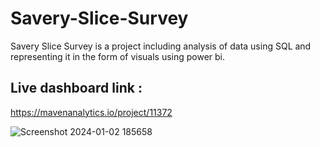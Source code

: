 # Savery-Slice-Survey
Savery Slice Survey is a project including analysis of data using SQL and representing it in the form of visuals using power bi.

## Live dashboard link :

https://mavenanalytics.io/project/11372

![Screenshot 2024-01-02 185658](https://github.com/SakshiYadav13/Savery-Slice-Survey/assets/88963135/1d8b030b-5acc-4998-967a-a3a52d5213bd)
